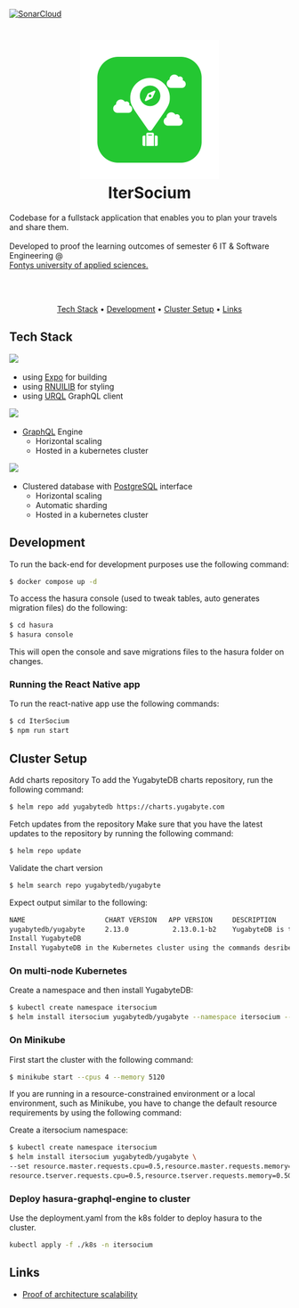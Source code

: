 [![SonarCloud](https://sonarcloud.io/images/project_badges/sonarcloud-black.svg)](https://sonarcloud.io/summary/new_code?id=kevinbevers_ip-s6-itersocium)

<h1 align="center">
  <img src="https://github.com/kevinbevers/ip-s6-itersocium/blob/main/docs/images/logo.png" alt="IterSocium" width="250">
  <br>
  IterSocium
  <br>
</h1>

<p>
Codebase for a fullstack application that enables you to plan your travels and share them.<br /><br />
Developed to proof the learning outcomes of semester 6 IT & Software Engineering @<br /> <a href="https://fontys.nl/Over-Fontys/Fontys-Hogeschool-ICT.htm">Fontys university of applied sciences.</a>
</p><br /><br />

<p align="center">
  <a href="#tech-stack">Tech Stack</a> •
  <a href="#development">Development</a> •
  <a href="#cluster-setup">Cluster Setup</a> •
  <a href="#links">Links</a>
</p>

## Tech Stack

<a href="https://reactnative.dev/"><img src="https://linku.nl/app/uploads/2020/07/react-native-logo-1.png" width="100"/></a>
  - using [Expo](https://expo.dev/) for building
  - using [RNUILIB](https://wix.github.io/react-native-ui-lib/) for styling
  - using [URQL](https://formidable.com/open-source/urql/) GraphQL client
 
<a href="https://hasura.io/"><img src="https://hasura.io/brand-assets/hasura-logo-primary-dark.png" width="100"/></a>
  - [GraphQL](https://graphql.org/) Engine
    - Horizontal scaling
    - Hosted in a kubernetes cluster

<a href="https://yugabyte.com/"><img src="https://upload.wikimedia.org/wikipedia/en/d/d2/YugabyteLogo.png" width="100"/></a>
  - Clustered database with [PostgreSQL](https://www.postgresql.org/) interface
    - Horizontal scaling
    - Automatic sharding
    - Hosted in a kubernetes cluster

## Development
To run the back-end for development purposes use the following command:

```bash
$ docker compose up -d
```

To access the hasura console (used to tweak tables, auto generates migration files) do the following:

```bash
$ cd hasura
$ hasura console
```

This will open the console and save migrations files to the hasura folder on changes.

### Running the React Native app
To run the react-native app use the following commands:
```bash
$ cd IterSocium
$ npm run start
```

## Cluster Setup
Add charts repository
To add the YugabyteDB charts repository, run the following command:

```bash
$ helm repo add yugabytedb https://charts.yugabyte.com
```

Fetch updates from the repository
Make sure that you have the latest updates to the repository by running the following command:

```bash
$ helm repo update
```

Validate the chart version

```bash
$ helm search repo yugabytedb/yugabyte
```

Expect output similar to the following:

```bash
NAME                    CHART VERSION   APP VERSION     DESCRIPTION
yugabytedb/yugabyte     2.13.0           2.13.0.1-b2    YugabyteDB is the high-performance distributed ...
Install YugabyteDB
Install YugabyteDB in the Kubernetes cluster using the commands desribed in the following sections.
```

### On multi-node Kubernetes
Create a namespace and then install YugabyteDB:

```bash
$ kubectl create namespace itersocium
$ helm install itersocium yugabytedb/yugabyte --namespace itersocium --wait
```

### On Minikube
First start the cluster with the following command:
 ```bash
 $ minikube start --cpus 4 --memory 5120
 ```
 
If you are running in a resource-constrained environment or a local environment, such as Minikube, you have to change the default resource requirements by using the following command:

Create a itersocium namespace:

```bash
$ kubectl create namespace itersocium
$ helm install itersocium yugabytedb/yugabyte \
--set resource.master.requests.cpu=0.5,resource.master.requests.memory=0.5Gi,\
resource.tserver.requests.cpu=0.5,resource.tserver.requests.memory=0.5Gi --namespace itersocium
```

### Deploy hasura-graphql-engine to cluster
Use the deployment.yaml from the k8s folder to deploy hasura to the cluster.

```bash
kubectl apply -f ./k8s -n itersocium
```

## Links

- [Proof of architecture scalability](https://github.com/yugabyte/yugabyte-graphql-apps/blob/master/graphql-subscription-with-yugabytedb/1M_subscriptions.md)
 
